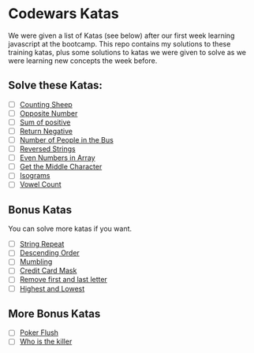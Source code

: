 # Codewars Katas
We were given a list of Katas (see below) after our first week learning javascript at the bootcamp. This repo contains my solutions to these training katas, plus some solutions to katas we were given to solve as we were learning new concepts the week before.

## Solve these Katas:

- [ ] [Counting Sheep](https://www.codewars.com/kata/54edbc7200b811e956000556)
- [ ] [Opposite Number](https://www.codewars.com/kata/56dec885c54a926dcd001095)
- [ ] [Sum of positive](https://www.codewars.com/kata/5715eaedb436cf5606000381) 
- [ ] [Return Negative](https://www.codewars.com/kata/55685cd7ad70877c23000102)
- [ ] [Number of People in the Bus](https://www.codewars.com/kata/5648b12ce68d9daa6b000099/train/javascript)
- [ ] [Reversed Strings](https://www.codewars.com/kata/5168bb5dfe9a00b126000018)
- [ ] [Even Numbers in Array](https://www.codewars.com/kata/5a431c0de1ce0ec33a00000c)
- [ ] [Get the Middle Character](https://www.codewars.com/kata/56747fd5cb988479af000028)
- [ ] [Isograms](https://www.codewars.com/kata/54ba84be607a92aa900000f1)
- [ ] [Vowel Count](https://www.codewars.com/kata/54ff3102c1bad923760001f3)

## Bonus Katas

You can solve more katas if you want.

- [ ] [String Repeat](https://www.codewars.com/kata/57a0e5c372292dd76d000d7e)
- [ ] [Descending Order](https://www.codewars.com/kata/5467e4d82edf8bbf40000155)
- [ ] [Mumbling](https://www.codewars.com/kata/5667e8f4e3f572a8f2000039)
- [ ] [Credit Card Mask](https://www.codewars.com/kata/5412509bd436bd33920011bc)
- [ ] [Remove first and last letter](https://www.codewars.com/kata/56bc28ad5bdaeb48760009b0)
- [ ] [Highest and Lowest](https://www.codewars.com/kata/554b4ac871d6813a03000035)

## More Bonus Katas
- [ ] [Poker Flush](https://www.codewars.com/kata/5acbc3b3481ebb23a400007d)
- [ ] [Who is the killer](https://www.codewars.com/kata/5f709c8fb0d88300292a7a9d)
